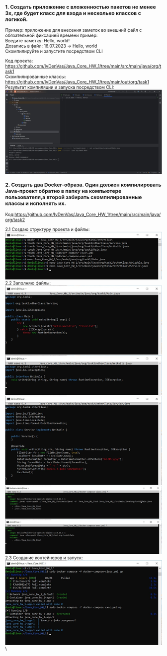 ### 1. Создать приложение с вложенностью пакетов не менее 3х, где будет класс для входа и несколько классов с логикой.
Пример: приложение для внесения заметок во внешний файл с обязательной фиксацией времени пример:\
   Введите заметку: Hello, world!\
   Дозапись в файл: 16.07.2023 -> Hello, world\
   Скомпилируйте и запустите посредством CLI

Код проекта: <https://github.com/IvDenVas/Java_Core_HW_1/tree/main/src/main/java/org/task1>\
Скомпилированные классы: <https://github.com/IvDenVas/Java_Core_HW_1/tree/main/out/org/task1>\
Результат компиляции и запуска посредством CLI:\
![1.jpg](images%2F1.jpg)

### 2. Создать два Docker-образа. Один должен компилировать Java-проект обратно в папку на компьютере пользователя,а второй забирать скомпилированные классы и исполнять их.

Код:<https://github.com/IvDenVas/Java_Core_HW_1/tree/main/src/main/java/org/task2>

2.1 Создаю структуру проекта и файлы:\
![2-1.jpg](images%2F2-1.jpg)\
2.2 Заполняю файлы:\
![2-2.jpg](images%2F2-2.jpg)\
![2-3.jpg](images%2F2-3.jpg)\
![2-4.jpg](images%2F2-4.jpg)\
![2-5.jpg](images%2F2-5.jpg)\
![2-6.jpg](images%2F2-6.jpg)\
2.3 Создание контейнеров и запуск:\
![2-7.jpg](images%2F2-7.jpg)\